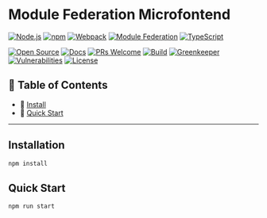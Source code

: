 # Module Federation Microfontend

[![Node.js](https://img.shields.io/badge/Node.js-20.0-green)](https://nodejs.org/)
[![npm](https://img.shields.io/badge/npm-8.19.2-blue)](https://www.npmjs.com/)
[![Webpack](https://img.shields.io/badge/Webpack-5.96.1-blue)](https://webpack.js.org/)
[![Module Federation](https://img.shields.io/badge/Module%20Federation-Enabled-brightgreen)](https://webpack.js.org/concepts/module-federation/)
[![TypeScript](https://img.shields.io/badge/TypeScript-5.6.3-blue)](https://www.typescriptlang.org/)

[![Open Source](https://img.shields.io/badge/open%20source-%E2%9D%A4-red)](https://github.com/)
[![Docs](https://img.shields.io/badge/docs-ready-blue)](#)
[![PRs Welcome](https://img.shields.io/badge/PRs-welcome-green)](https://github.com/)
[![Build](https://img.shields.io/badge/build-passing-green)](https://circleci.com/)
[![Greenkeeper](https://img.shields.io/badge/Greenkeeper-enabled-brightgreen)](https://greenkeeper.io/)
[![Vulnerabilities](https://img.shields.io/badge/vulnerabilities-0-brightgreen)](#)
[![License](https://img.shields.io/badge/license-MIT-green)](#)


## 📄 Table of Contents

- 📜 [Install](#install)
- 🚀 [Quick Start](#getting-started-tutorial)

---

## Installation

```bash
npm install
```
## Quick Start
```bash
npm run start
```